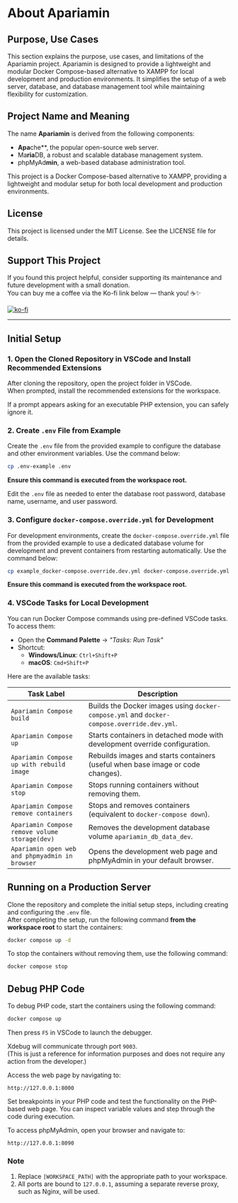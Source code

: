 # About Apariamin

## Purpose, Use Cases

This section explains the purpose, use cases, and limitations of the Apariamin project. Apariamin is designed to provide a lightweight and modular Docker Compose-based alternative to XAMPP for local development and production environments. It simplifies the setup of a web server, database, and database management tool while maintaining flexibility for customization.

## Project Name and Meaning

The name **Apariamin** is derived from the following components:

- **Apa**che**, the popular open-source web server.
- Ma**ria**DB, a robust and scalable database management system.
- phpMyAd**min**, a web-based database administration tool.

This project is a Docker Compose-based alternative to XAMPP, providing a lightweight and modular setup for both local development and production environments.

## License

This project is licensed under the MIT License. See the LICENSE file for details.

## Support This Project

If you found this project helpful, consider supporting its maintenance and future development with a small donation.  
You can buy me a coffee via the Ko-fi link below — thank you! ☕✨  

[![ko-fi](https://ko-fi.com/img/githubbutton_sm.svg)](https://ko-fi.com/B0B21CR05U)

---

## Initial Setup

### 1. Open the Cloned Repository in VSCode and Install Recommended Extensions

After cloning the repository, open the project folder in VSCode.  
When prompted, install the recommended extensions for the workspace.  

If a prompt appears asking for an executable PHP extension, you can safely ignore it.

### 2. Create `.env` File from Example

Create the `.env` file from the provided example to configure the database and other environment variables. Use the command below:

```bash
cp .env-example .env
```
**Ensure this command is executed from the workspace root.**

Edit the `.env` file as needed to enter the database root password, database name, username, and user password.

### 3. Configure `docker-compose.override.yml` for Development

For development environments, create the `docker-compose.override.yml` file from the provided example to use a dedicated database volume for development and prevent containers from restarting automatically. Use the command below:

```bash
cp example_docker-compose.override.dev.yml docker-compose.override.yml
```
**Ensure this command is executed from the workspace root.**

### 4. VSCode Tasks for Local Development

You can run Docker Compose commands using pre-defined VSCode tasks.  
To access them:

- Open the **Command Palette** → _"Tasks: Run Task"_
- Shortcut:
  - **Windows/Linux**: `Ctrl+Shift+P`
  - **macOS**: `Cmd+Shift+P`

Here are the available tasks:

| Task Label                                 | Description |
|--------------------------------------------|-------------|
| `Apariamin Compose build`                     | Builds the Docker images using `docker-compose.yml` and `docker-compose.override.dev.yml`. |
| `Apariamin Compose up`                        | Starts containers in detached mode with development override configuration. |
| `Apariamin Compose up with rebuild image`     | Rebuilds images and starts containers (useful when base image or code changes). |
| `Apariamin Compose stop`                      | Stops running containers without removing them. |
| `Apariamin Compose remove containers`          | Stops and removes containers (equivalent to `docker-compose down`). |
| `Apariamin Compose remove volume storage(dev)`| Removes the development database volume `apariamin_db_data_dev`. |
| `Apariamin open web and phpmyadmin in browser`| Opens the development web page and phpMyAdmin in your default browser. |


## Running on a Production Server
Clone the repository and complete the initial setup steps, including creating and configuring the `.env` file.  
After completing the setup, run the following command **from the workspace root** to start the containers:

```bash
docker compose up -d
```

To stop the containers without removing them, use the following command:

```bash
docker compose stop
```

## Debug PHP Code

To debug PHP code, start the containers using the following command:

```bash
docker compose up
```

Then press `F5` in VSCode to launch the debugger.  

Xdebug will communicate through port `9003`.  
(This is just a reference for information purposes and does not require any action from the developer.)

Access the web page by navigating to:

```text
http://127.0.0.1:8000
```

Set breakpoints in your PHP code and test the functionality on the PHP-based web page. You can inspect variable values and step through the code during execution.

To access phpMyAdmin, open your browser and navigate to:

```text
http://127.0.0.1:8090
```

### Note
1. Replace `[WORKSPACE_PATH]` with the appropriate path to your workspace.
2. All ports are bound to `127.0.0.1`, assuming a separate reverse proxy, such as Nginx, will be used.